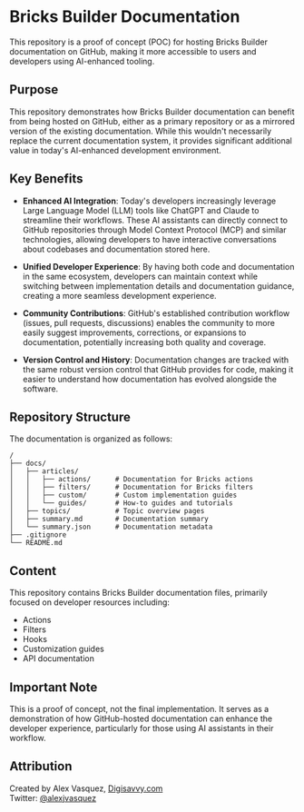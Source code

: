 <!-- @format -->

# Bricks Builder Documentation

This repository is a proof of concept (POC) for hosting Bricks Builder documentation on GitHub, making it more accessible to users and developers using AI-enhanced tooling.

## Purpose

This repository demonstrates how Bricks Builder documentation can benefit from being hosted on GitHub, either as a primary repository or as a mirrored version of the existing documentation. While this wouldn't necessarily replace the current documentation system, it provides significant additional value in today's AI-enhanced development environment.

## Key Benefits

- **Enhanced AI Integration**: Today's developers increasingly leverage Large Language Model (LLM) tools like ChatGPT and Claude to streamline their workflows. These AI assistants can directly connect to GitHub repositories through Model Context Protocol (MCP) and similar technologies, allowing developers to have interactive conversations about codebases and documentation stored here.

- **Unified Developer Experience**: By having both code and documentation in the same ecosystem, developers can maintain context while switching between implementation details and documentation guidance, creating a more seamless development experience.

- **Community Contributions**: GitHub's established contribution workflow (issues, pull requests, discussions) enables the community to more easily suggest improvements, corrections, or expansions to documentation, potentially increasing both quality and coverage.

- **Version Control and History**: Documentation changes are tracked with the same robust version control that GitHub provides for code, making it easier to understand how documentation has evolved alongside the software.

## Repository Structure

The documentation is organized as follows:

```
/
├── docs/
│   ├── articles/
│   │   ├── actions/      # Documentation for Bricks actions
│   │   ├── filters/      # Documentation for Bricks filters
│   │   ├── custom/       # Custom implementation guides
│   │   └── guides/       # How-to guides and tutorials
│   ├── topics/           # Topic overview pages
│   ├── summary.md        # Documentation summary
│   └── summary.json      # Documentation metadata
├── .gitignore
└── README.md
```

## Content

This repository contains Bricks Builder documentation files, primarily focused on developer resources including:

- Actions
- Filters
- Hooks
- Customization guides
- API documentation

## Important Note

This is a proof of concept, not the final implementation. It serves as a demonstration of how GitHub-hosted documentation can enhance the developer experience, particularly for those using AI assistants in their workflow.

## Attribution

Created by Alex Vasquez, [Digisavvy.com](https://digisavvy.com)  
Twitter: [@alexjvasquez](https://twitter.com/alexjvasquez)
